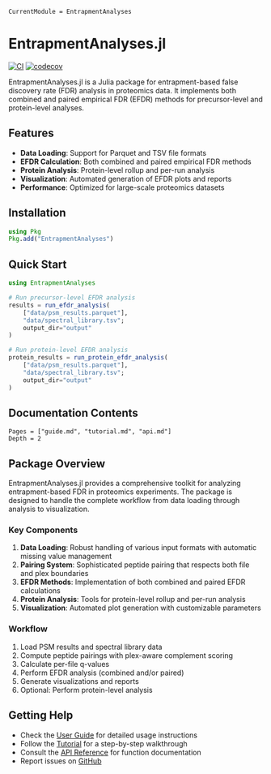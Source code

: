 ```@meta
CurrentModule = EntrapmentAnalyses
```

# EntrapmentAnalyses.jl

[![CI](https://github.com/nathanwamsley/EntrapmentAnalyses.jl/actions/workflows/CI.yml/badge.svg)](https://github.com/nathanwamsley/EntrapmentAnalyses.jl/actions/workflows/CI.yml)
[![codecov](https://codecov.io/gh/nathanwamsley/EntrapmentAnalyses.jl/branch/master/graph/badge.svg)](https://codecov.io/gh/nathanwamsley/EntrapmentAnalyses.jl)

EntrapmentAnalyses.jl is a Julia package for entrapment-based false discovery rate (FDR) analysis in proteomics data. It implements both combined and paired empirical FDR (EFDR) methods for precursor-level and protein-level analyses.

## Features

- **Data Loading**: Support for Parquet and TSV file formats
- **EFDR Calculation**: Both combined and paired empirical FDR methods
- **Protein Analysis**: Protein-level rollup and per-run analysis
- **Visualization**: Automated generation of EFDR plots and reports
- **Performance**: Optimized for large-scale proteomics datasets

## Installation

```julia
using Pkg
Pkg.add("EntrapmentAnalyses")
```

## Quick Start

```julia
using EntrapmentAnalyses

# Run precursor-level EFDR analysis
results = run_efdr_analysis(
    ["data/psm_results.parquet"],
    "data/spectral_library.tsv";
    output_dir="output"
)

# Run protein-level EFDR analysis
protein_results = run_protein_efdr_analysis(
    ["data/psm_results.parquet"],
    "data/spectral_library.tsv";
    output_dir="output"
)
```

## Documentation Contents

```@contents
Pages = ["guide.md", "tutorial.md", "api.md"]
Depth = 2
```

## Package Overview

EntrapmentAnalyses.jl provides a comprehensive toolkit for analyzing entrapment-based FDR in proteomics experiments. The package is designed to handle the complete workflow from data loading through analysis to visualization.

### Key Components

1. **Data Loading**: Robust handling of various input formats with automatic missing value management
2. **Pairing System**: Sophisticated peptide pairing that respects both file and plex boundaries
3. **EFDR Methods**: Implementation of both combined and paired EFDR calculations
4. **Protein Analysis**: Tools for protein-level rollup and per-run analysis
5. **Visualization**: Automated plot generation with customizable parameters

### Workflow

1. Load PSM results and spectral library data
2. Compute peptide pairings with plex-aware complement scoring
3. Calculate per-file q-values
4. Perform EFDR analysis (combined and/or paired)
5. Generate visualizations and reports
6. Optional: Perform protein-level analysis

## Getting Help

- Check the [User Guide](@ref) for detailed usage instructions
- Follow the [Tutorial](@ref) for a step-by-step walkthrough
- Consult the [API Reference](@ref) for function documentation
- Report issues on [GitHub](https://github.com/nathanwamsley/EntrapmentAnalyses.jl/issues)